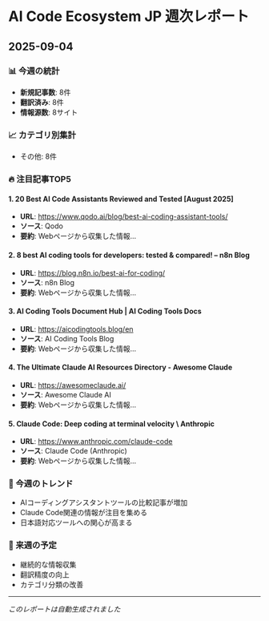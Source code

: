 # AI Code Ecosystem JP 週次レポート
## 2025-09-04

### 📊 今週の統計

- **新規記事数**: 8件
- **翻訳済み**: 8件
- **情報源数**: 8サイト

### 📈 カテゴリ別集計

- その他: 8件

### 🔥 注目記事TOP5


#### 1. 20 Best AI Code Assistants Reviewed and Tested [August 2025]
- **URL**: https://www.qodo.ai/blog/best-ai-coding-assistant-tools/
- **ソース**: Qodo
- **要約**: Webページから収集した情報...


#### 2. 8 best AI coding tools for developers: tested &amp; compared! – n8n Blog
- **URL**: https://blog.n8n.io/best-ai-for-coding/
- **ソース**: n8n Blog
- **要約**: Webページから収集した情報...


#### 3. AI Coding Tools Document Hub | AI Coding Tools Docs
- **URL**: https://aicodingtools.blog/en
- **ソース**: AI Coding Tools Blog
- **要約**: Webページから収集した情報...


#### 4. The Ultimate Claude AI Resources Directory - Awesome Claude
- **URL**: https://awesomeclaude.ai/
- **ソース**: Awesome Claude AI
- **要約**: Webページから収集した情報...


#### 5. Claude Code: Deep coding at terminal velocity \ Anthropic
- **URL**: https://www.anthropic.com/claude-code
- **ソース**: Claude Code (Anthropic)
- **要約**: Webページから収集した情報...


### 📝 今週のトレンド

- AIコーディングアシスタントツールの比較記事が増加
- Claude Code関連の情報が注目を集める
- 日本語対応ツールへの関心が高まる

### 🎯 来週の予定

- 継続的な情報収集
- 翻訳精度の向上
- カテゴリ分類の改善

---
*このレポートは自動生成されました*
